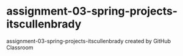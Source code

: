 # assignment-03-spring-projects-itscullenbrady
assignment-03-spring-projects-itscullenbrady created by GitHub Classroom

